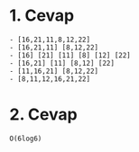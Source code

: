 # 1. Cevap

```
- [16,21,11,8,12,22]
- [16,21,11] [8,12,22]
- [16] [21] [11] [8] [12] [22]
- [16,21] [11] [8,12] [22]
- [11,16,21] [8,12,22]
- [8,11,12,16,21,22]

```

# 2. Cevap

```
O(6log6)

```
